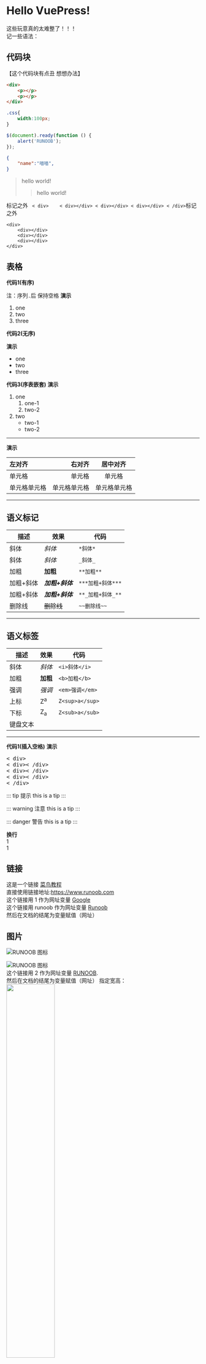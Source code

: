 # Hello VuePress!  
这些玩意真的太难整了！！！  
记一些语法： 
## 代码块   
【这个代码块有点丑 想想办法】
``` html
<div>
    <p></p>
    <p></p>
</div>
```

``` css
.css{
    width:100px;
}
```

``` javascript
$(document).ready(function () {
    alert('RUNOOB');
});
```

``` json
{
    "name":"喵喵",
}
```
> hello world!
>>hello world!

标记之外 ` 
< div>   
    < div></div>
    < div></div>
    < div></div>
< /div>
`标记之外

<!-- tab缩进 -->
    <div>   
        <div></div>
        <div></div>
        <div></div>
    </div>

## 表格  

**代码1(有序)**

注：序列`.`后 保持空格 
**演示**

1.  one
2.  two
3.  three

**代码2(无序)**

**演示**

*   one
*   two
*   three

**代码3(序表嵌套)**
**演示**

1.  one
    1.  one-1
    2.  two-2
2.  two
    *   two-1
    *   two-2

* * *

**演示**

| 左对齐 | 右对齐 | 居中对齐 |
| :-----| ----: | :----: |
| 单元格 | 单元格 | 单元格 |
| 单元格单元格 | 单元格单元格 | 单元格单元格 |

* * *

## 语义标记

| 描述 | 效果 | 代码 |
| --- | --- | --- |
| 斜体 | *斜体* | `*斜体*` |
| 斜体 | *斜体* | `_斜体_` |
| 加粗 | **加粗** | `**加粗**` |
| 加粗+斜体 | ***加粗+斜体*** | `***加粗+斜体***` |
| 加粗+斜体 | ***加粗+斜体*** | `**_加粗+斜体_**` |
| 删除线 | ~~删除线~~ | `~~删除线~~` |

* * *

## 语义标签

| 描述 | 效果 | 代码 |
| --- | --- | --- |
| 斜体 | <i>斜体</i> | `<i>斜体</i>` |
| 加粗 | <b>加粗</b> | `<b>加粗</b>` |
| 强调 | <em>强调</em> | `<em>强调</em>` |
| 上标 | Z<sup>a</sup> | `Z<sup>a</sup>` |
| 下标 | Z<sub>a</sub> | `Z<sub>a</sub>` |
| 键盘文本 | 

* * *


**代码1(插入空格)**
**演示**
<pre>
< div>
< div>< /div>
< div>< /div>
< div>< /div>
< /div>
</pre>


::: tip 提示
this is a tip
:::

::: warning 注意
this is a tip
:::

::: danger 警告
this is a tip
:::

**换行**
<br>1<br>1

## 链接
这是一个链接 [菜鸟教程](https://www.runoob.com)  
直接使用链接地址:<https://www.runoob.com>  
这个链接用 1 作为网址变量 [Google][1]  
这个链接用 runoob 作为网址变量 [Runoob][runoob]  
然后在文档的结尾为变量赋值（网址）  
## 图片
![RUNOOB 图标](http://static.runoob.com/images/runoob-logo.png)

![RUNOOB 图标](http://static.runoob.com/images/runoob-logo.png "RUNOOB")  
这个链接用 2 作为网址变量 [RUNOOB][2].  
然后在文档的结尾为变量赋值（网址）
指定宽高：<img src="http://static.runoob.com/images/runoob-logo.png" width="50%">

## 符号  
符号前面加上反斜杠来帮助插入普通的符号：\#

  [2]: http://static.runoob.com/images/runoob-logo.png
  [1]: http://www.google.com/
  [runoob]: http://www.runoob.com/